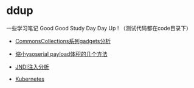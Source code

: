 # ddup
一些学习笔记  Good Good Study Day Day Up ! （测试代码都在code目录下）


- [CommonsCollections系列gadgets分析](https://github.com/SPuerBRead/ddup/blob/master/CommonsCollections%E7%B3%BB%E5%88%97gadgets%E5%88%86%E6%9E%90/CommonsCollections%E7%B3%BB%E5%88%97gadgets%E5%88%86%E6%9E%90.md)

- [缩小ysoserial payload体积的几个方法](https://github.com/SPuerBRead/ddup/blob/master/%E7%BC%A9%E5%B0%8Fysoserial%20payload%E4%BD%93%E7%A7%AF%E7%9A%84%E5%87%A0%E4%B8%AA%E6%96%B9%E6%B3%95/%E7%BC%A9%E5%B0%8Fysoserial%20payload%E4%BD%93%E7%A7%AF%E7%9A%84%E5%87%A0%E4%B8%AA%E6%96%B9%E6%B3%95.md)

- [JNDI注入分析](https://github.com/SPuerBRead/ddup/blob/master/JNDI%E6%B3%A8%E5%85%A5%E5%88%86%E6%9E%90/JNDI%E6%B3%A8%E5%85%A5%E5%88%86%E6%9E%90.md)

- [Kubernetes](https://github.com/SPuerBRead/ddup/blob/master/Kubernetes)
